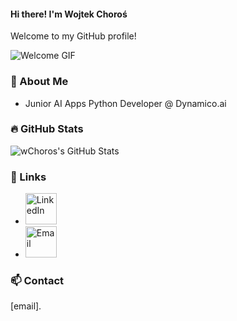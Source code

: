 #### Hi there! I'm Wojtek Choroś

Welcome to my GitHub profile!

![Welcome GIF](https://media1.tenor.com/m/-JMlvM0F--YAAAAd/racoon-blanket.gif)

### 🚀 About Me

- Junior AI Apps Python Developer @ Dynamico.ai


### :fire: GitHub Stats

![wChoros's GitHub Stats](https://github-readme-stats.vercel.app/api?username=wChoros&show_icons=true&theme=radical)

### 🔗 Links

- <a href="https://www.linkedin.com/in/wojciech-choro%C5%9B-234861307/">
  <img src="https://upload.wikimedia.org/wikipedia/commons/c/ca/LinkedIn_logo_initials.png" width="50" alt="LinkedIn">
  </a>
- <a href="mailto:wojciech.choros@dynamico.ai">
  <img src="https://www.freepnglogos.com/uploads/email-png/email-icon-philippe-the-original-31.png" width="50" alt="Email">
  </a>


### 📫 Contact

[email].

